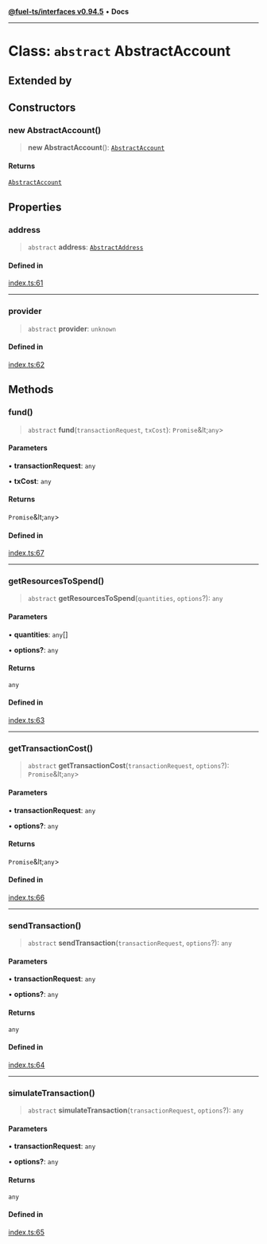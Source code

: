 [**@fuel-ts/interfaces v0.94.5**](../index.md) • **Docs**

***

# Class: `abstract` AbstractAccount

## Extended by

## Constructors

### new AbstractAccount()

> **new AbstractAccount**(): [`AbstractAccount`](AbstractAccount.md)

#### Returns

[`AbstractAccount`](AbstractAccount.md)

## Properties

### address

> `abstract` **address**: [`AbstractAddress`](AbstractAddress.md)

#### Defined in

[index.ts:61](https://github.com/FuelLabs/fuels-ts/blob/26e9ebed3aac7c894878eda94559482cc10c369f/packag./src/index.ts#L61)

***

### provider

> `abstract` **provider**: `unknown`

#### Defined in

[index.ts:62](https://github.com/FuelLabs/fuels-ts/blob/26e9ebed3aac7c894878eda94559482cc10c369f/packag./src/index.ts#L62)

## Methods

### fund()

> `abstract` **fund**(`transactionRequest`, `txCost`): `Promise`\&lt;`any`\>

#### Parameters

• **transactionRequest**: `any`

• **txCost**: `any`

#### Returns

`Promise`\&lt;`any`\>

#### Defined in

[index.ts:67](https://github.com/FuelLabs/fuels-ts/blob/26e9ebed3aac7c894878eda94559482cc10c369f/packag./src/index.ts#L67)

***

### getResourcesToSpend()

> `abstract` **getResourcesToSpend**(`quantities`, `options`?): `any`

#### Parameters

• **quantities**: `any`[]

• **options?**: `any`

#### Returns

`any`

#### Defined in

[index.ts:63](https://github.com/FuelLabs/fuels-ts/blob/26e9ebed3aac7c894878eda94559482cc10c369f/packag./src/index.ts#L63)

***

### getTransactionCost()

> `abstract` **getTransactionCost**(`transactionRequest`, `options`?): `Promise`\&lt;`any`\>

#### Parameters

• **transactionRequest**: `any`

• **options?**: `any`

#### Returns

`Promise`\&lt;`any`\>

#### Defined in

[index.ts:66](https://github.com/FuelLabs/fuels-ts/blob/26e9ebed3aac7c894878eda94559482cc10c369f/packag./src/index.ts#L66)

***

### sendTransaction()

> `abstract` **sendTransaction**(`transactionRequest`, `options`?): `any`

#### Parameters

• **transactionRequest**: `any`

• **options?**: `any`

#### Returns

`any`

#### Defined in

[index.ts:64](https://github.com/FuelLabs/fuels-ts/blob/26e9ebed3aac7c894878eda94559482cc10c369f/packag./src/index.ts#L64)

***

### simulateTransaction()

> `abstract` **simulateTransaction**(`transactionRequest`, `options`?): `any`

#### Parameters

• **transactionRequest**: `any`

• **options?**: `any`

#### Returns

`any`

#### Defined in

[index.ts:65](https://github.com/FuelLabs/fuels-ts/blob/26e9ebed3aac7c894878eda94559482cc10c369f/packag./src/index.ts#L65)
